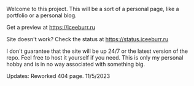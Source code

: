 Welcome to this project.
This will be a sort of a personal page, like a portfolio or a personal blog.

Get a preview at https://iceeburr.ru

Site doesn't work? Check the status at https://status.iceeburr.ru

I don't guarantee that the site will be up 24/7 or the latest version of the repo.
Feel free to host it yourself if you need.
This is only my personal hobby and is in no way associated with something big.

Updates:
Reworked 404 page. 11/5/2023